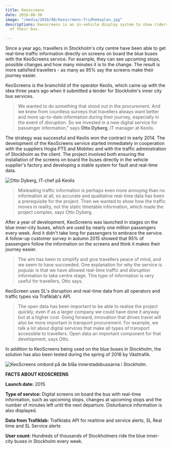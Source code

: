 ```yaml
---
title: Keoscreens
date: 2016-08-30
image: "/media/2016/08/keoscreens-fridhemsplan.jpg"
descriptions: Keoscreens is an in-vehicle display system to show riders the next stops
  of their bus.

---
```

Since a year ago, travellers in Stockholm's city centre have been able to get real-time traffic information directly on screens on board the blue buses with the KeoScreens service. For example, they can see upcoming stops, possible changes and how many minutes it is to the change. The result is more satisfied travellers - as many as 95% say the screens make their journey easier.

KeoScreens is the brainchild of the operator Keolis, which came up with the idea three years ago when it submitted a tender for Stockholm's inner city bus services.

> We wanted to do something that stood out in the procurement. And we knew from countless surveys that travellers always want better and more up-to-date information during their journey, especially in the event of disruption. So we invested in a new digital service for passenger information," says **Otto Dyberg**, IT manager at Keolis.

The strategy was successful and Keolis won the contract in early 2014. The development of the KeoScreens service started immediately in cooperation with the suppliers Hogia PTS and Mobitec and with the traffic administration of Stockholm as the client. The project involved both ensuring the installation of the screens on board the buses directly in the vehicle supplier's factory and developing a stable system for fault and real-time data.

![Otto Dyberg, IT-chef på Keolis](/media/2016/08/keoscreens-otto-dyberg.jpg "Otto Dyberg, IT-chef på Keolis")

> Misleading traffic information is perhaps even more annoying than no information at all, so accurate and qualitative real-time data has been a prerequisite for the project. Then we wanted to show how the traffic moves in reality, not the static timetable information, which made the project complex, says Otto Dyberg.

After a year of development, KeoScreens was launched in stages on the blue inner-city buses, which are used by nearly one million passengers every week. And it didn't take long for passengers to embrace the service. A follow-up customer survey in autumn 2015 showed that 95% of passengers follow the information on the screens and think it makes their journey easier.

> The aim has been to simplify and give travellers peace of mind, and we seem to have succeeded. One explanation for why the service is popular is that we have allowed real-time traffic and disruption information to take centre stage. This type of information is very useful for travellers, Otto says.

KeoScreen uses SL's disruption and real-time data from all operators and traffic types via Trafiklab's API.

> The open data has been important to be able to realise the project quickly, even if as a larger company we could have done it anyway but at a higher cost. Going forward, innovation that drives travel will also be more important in transport procurement. For example, we talk a lot about digital services that make all types of transport accessible to travellers. Open data an important component for that development, says Otto.

In addition to KeoScreens being used on the blue buses in Stockholm, the solution has also been tested during the spring of 2016 by Västtrafik.

![KeoScreens ombord på de blåa innerstadsbussarna i Stockholm.](/media/2016/08/keoscreens-fridhemsplan.jpg "KeoScreens ombord på de blåa innerstadsbussarna i Stockholm.")

**FACTS ABOUT KEOSCREENS**

**Launch date:** 2015

**Type of service:** Digital screens on board the bus with real-time information, such as upcoming stops, changes at upcoming stops and the number of minutes left until the next departure. Disturbance information is also displayed.

**Data from Trafiklab:** Trafiklabs API for realtime and service alerts, SL Real time and SL Service alerts

**User count:** Hundreds of thousands of Stockholmers ride the blue inner-city buses in Stockholm every week.